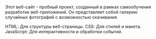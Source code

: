 Этот веб-сайт - пробный проект, созданный в рамках самообучения разработке веб-приложений. Он представляет собой галерею случайных фотографий с возможностью скачивания.

HTML: Для структуры веб-страницы.
CSS: Для стилей и макета.
JavaScript: Для интерактивности и обработки событий.

